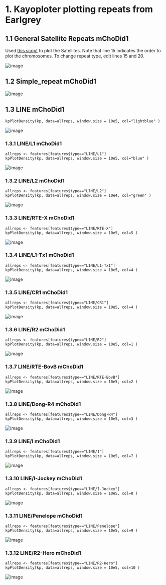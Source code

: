 # 1. Kayoploter plotting repeats from Earlgrey
## 1.1 General Satellite Repeats mChoDid1

Used [this script](https://github.com/marcelauliano/mChoDid1/blob/main/repeats/plot_repeats.R) to plot the Satellites. Note that line 15 indicates the order to plot the chromosomes. 
To change repeat type, edit lines 15 and 20.

![image](https://github.com/user-attachments/assets/a278907c-1605-42fc-85de-2fd04e931935)

## 1.2 Simple_repeat mChoDid1
![image](https://github.com/user-attachments/assets/54176eb1-a67d-40d7-9f84-f14d85c131e8)


## 1.3 LINE mChoDid1

```
kpPlotDensity(kp, data=allreps, window.size = 10e5, col="lightblue" )
```

![image](https://github.com/user-attachments/assets/20c8677c-aab2-418b-8721-0de93939e6a6)

### 1.3.1 LINE/L1 mChoDid1

```
allreps <- features[features$type=="LINE/L1"]
kpPlotDensity(kp, data=allreps, window.size = 10e5, col="blue" )
```

![image](https://github.com/user-attachments/assets/d801d328-6256-4bf7-9047-e8e4fe9cabc8)


### 1.3.2 LINE/L2 mChoDid1

```
allreps <- features[features$type=="LINE/L2"]
kpPlotDensity(kp, data=allreps, window.size = 10e4, col="green" )
```

![image](https://github.com/user-attachments/assets/817119a2-83b4-40a6-a297-d2c18031c876)

### 1.3.3 LINE/RTE-X mChoDid1

```
allreps <- features[features$type=="LINE/RTE-X"]
kpPlotDensity(kp, data=allreps, window.size = 10e5, col=5 )
```
![image](https://github.com/user-attachments/assets/7d66b966-9fd9-4f30-9ec8-9eb8259f5ca8)

### 1.3.4 LINE/L1-Tx1 mChoDid1

```
allreps <- features[features$type=="LINE/L1-Tx1"]
kpPlotDensity(kp, data=allreps, window.size = 10e5, col=4 )
```
![image](https://github.com/user-attachments/assets/3518702b-9e50-4ecb-a7ed-19fa1206208e)

### 1.3.5 LINE/CR1 mChoDid1
```
allreps <- features[features$type=="LINE/CR1"]
kpPlotDensity(kp, data=allreps, window.size = 10e5, col=4 )
```
![image](https://github.com/user-attachments/assets/b94d91f9-1b5d-4878-ab83-285ccfcd18a2)

### 1.3.6 LINE/R2 mChoDid1
```
allreps <- features[features$type=="LINE/R2"]
kpPlotDensity(kp, data=allreps, window.size = 10e5, col=1 )
```
![image](https://github.com/user-attachments/assets/49d5b2a7-9704-4a2e-a0bf-bf1370f24e20)

### 1.3.7 LINE/RTE-BovB mChoDid1
```
allreps <- features[features$type=="LINE/RTE-BovB"]
kpPlotDensity(kp, data=allreps, window.size = 10e5, col=2 )
```
![image](https://github.com/user-attachments/assets/ccc0d4e9-d7ca-451d-85fd-61b75d19cf31)

### 1.3.8 LINE/Dong-R4 mChoDid1

```
allreps <- features[features$type=="LINE/Dong-R4"]
kpPlotDensity(kp, data=allreps, window.size = 10e5, col=3 )
```
![image](https://github.com/user-attachments/assets/9063b6e5-10db-4418-97e1-4605da87b702)

### 1.3.9 LINE/I mChoDid1
```
allreps <- features[features$type=="LINE/I"]
kpPlotDensity(kp, data=allreps, window.size = 10e5, col=7 )
```
![image](https://github.com/user-attachments/assets/0197234d-6428-48d0-b54a-13126227b781)

### 1.3.10 LINE/I-Jockey mChoDid1
```
allreps <- features[features$type=="LINE/I-Jockey"]
kpPlotDensity(kp, data=allreps, window.size = 10e5, col=8 )
```
![image](https://github.com/user-attachments/assets/93e3860a-4106-4f5c-97dd-21e14770a61f)

### 1.3.11 LINE/Penelope mChoDid1
```
allreps <- features[features$type=="LINE/Penelope"]
kpPlotDensity(kp, data=allreps, window.size = 10e5, col=9 )
```
![image](https://github.com/user-attachments/assets/e3e37044-2130-465f-a6c1-e2a427a26c95)

### 1.3.12 LINE/R2-Hero mChoDid1
```
allreps <- features[features$type=="LINE/R2-Hero"]
kpPlotDensity(kp, data=allreps, window.size = 10e5, col=10 )
```
![image](https://github.com/user-attachments/assets/c3c07b67-f2f7-465b-8cf5-bc3403091430)

